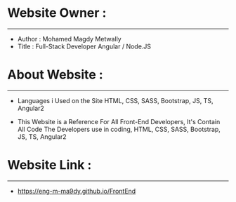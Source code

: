 # Website Owner :
-----------------------
- Author : Mohamed Magdy Metwally
- Title : Full-Stack Developer Angular / Node.JS
#
# About Website :
-----------------------
- Languages i Used on the Site
  HTML, CSS, SASS, Bootstrap, JS, TS, Angular2
  
- This Website is a Reference For All Front-End Developers,
  It's Contain All Code The Developers use in coding, HTML, CSS, SASS, Bootstrap, JS, TS, Angular2
#
# Website Link :
------------------------
- https://eng-m-ma9dy.github.io/FrontEnd
